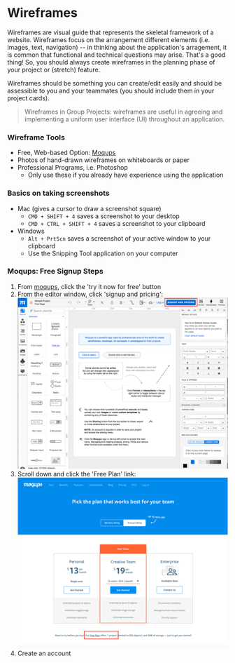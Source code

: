 # Wireframes

Wireframes are visual guide that represents the skeletal framework of a website. Wireframes focus on the arrangement different elements (i.e. images, text, navigation) -- in thinking about the application's arragement, it is common that functional and technical questions may arise. That's a good thing! So, you should always create wireframes in the planning phase of your project or (stretch) feature.

Wireframes should be something you can create/edit easily and should be assessible to you and your teammates (you should include them in your project cards).

> Wireframes in Group Projects: wireframes are useful in agreeing and implementing a uniform user interface (UI) throughout an application.

### Wireframe Tools
- Free, Web-based Option: [Moqups](https://moqups.com/)
- Photos of hand-drawn wireframes on whiteboards or paper
- Professional Programs, i.e. Photoshop
  - Only use these if you already have experience using the application

### Basics on taking screenshots
- Mac (gives a cursor to draw a screenshot square)
  - `CMD + SHIFT + 4` saves a screenshot to your desktop
  - `CMD + CTRL + SHIFT + 4` saves a screenshot to your clipboard
- Windows
  - `Alt + PrtScn` saves a screenshot of your active window to your clipboard
  - Use the Snipping Tool application on your computer

### Moqups: Free Signup Steps

1. From [moqups](https://moqups.com/), click the 'try it now for free' button
1. From the editor window, click 'signup and pricing':
![Signup Step 1](../images/signup1.png)
1. Scroll down and click the 'Free Plan' link:
![Signup Step 2](../images/signup2.png)
1. Create an account